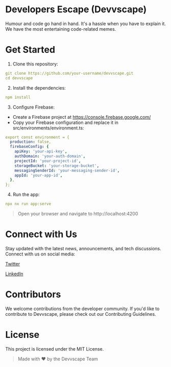 # Developers Escape (Devvscape)

Humour and code go hand in hand. It's a hassle when you have to explain it. We have the most entertaining code-related memes.

# Get Started

1. Clone this repository:

```yaml
git clone https://github.com/your-username/devvscape.git
cd devvscape
```
2. Install the dependencies:

```yaml
npm install
```

3. Configure Firebase:

- Create a Firebase project at https://console.firebase.google.com/
- Copy your Firebase configuration and replace it in src/environments/environment.ts:

```yaml
export const environment = {
  production: false,
  firebaseConfig: {
    apiKey: 'your-api-key',
    authDomain: 'your-auth-domain',
    projectId: 'your-project-id',
    storageBucket: 'your-storage-bucket',
    messagingSenderId: 'your-messaging-sender-id',
    appId: 'your-app-id',
  },
};
```
4. Run the app:

```yaml
npx nx run app:serve
```

> Open your browser and navigate to http://localhost:4200

# Connect with Us
Stay updated with the latest news, announcements, and tech discussions. Connect with us on social media:

[Twitter](https://twitter.com/silkwebhq)

[LinkedIn](https://www.linkedin.com/company/silkwebhq/)

# Contributors
We welcome contributions from the developer community. If you'd like to contribute to Devvscape, please check out our Contributing Guidelines.

# License
This project is licensed under the MIT License.

> Made with ❤️ by the Devvscape Team
